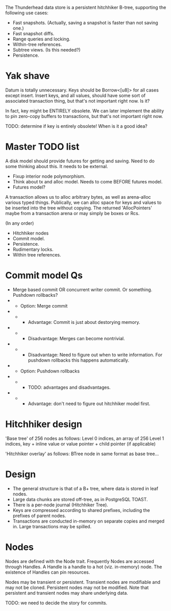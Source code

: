 The Thunderhead data store is a persistent hitchhiker B-tree, supporting the following use cases:
- Fast snapshots. (Actually, saving a snapshot is faster than not saving one.)
- Fast snapshot diffs.
- Range queries and locking.
- Within-tree references.
- Subtree views. (Is this needed?)
- Persistence.

Yak shave
=========

Datum is totally unnecessary.
Keys should be Borrow<[u8]> for all cases except insert. Insert keys, and all values, should have some
sort of associated transaction thing, but that's not important right now. Is it?

In fact, key might be ENTIRELY obsolete. We can later implement the ability to pin zero-copy
buffers to transactions, but that's not important right now.

TODO: determine if key is entirely obsolete! When is it a good idea?

Master TODO list
================

A disk model should provide futures for getting and saving. Need to do some thinking about this.
It needs to be external.

- Fixup interior node polymorphism.
- Think about tx and alloc model. Needs to come BEFORE futures model.
- Futures model?

A transaction allows us to alloc arbitrary bytes, as well as arena-alloc various typed things.
Publically, we can alloc space for keys and values to be inserted into the tree without copying.
The returned 'AllocPointers' maybe from a transaction arena or may simply be boxes or Rcs.

(In any order)
- Hitchhiker nodes
- Commit model.
- Persistence.
- Rudimentary locks.
- Within tree references.

Commit model Qs
===============
- Merge based commit OR concurrent writer commit. Or something. Pushdown rollbacks?
- - Option: Merge commit
- - - Advantage: Commit is just about destorying memory.
- - - Disadvantage: Merges can become nontrivial.
- - - Disadvantage: Need to figure out when to write information. For pushdown rollbacks this happens automatically.
- - Option: Pushdown rollbacks
- - - TODO: advantages and disadvantages.
- - - Advantage: don't need to figure out hitchhiker model first.

Hitchhiker design
=================

'Base tree' of 256 nodes as follows:
Level 0 indices, an array of 256
Level 1 indices, key + inline value or value pointer + child pointer (if applicable)

'Hitchhiker overlay' as follows:
BTree node in same format as base tree...

Design
======

- The general structure is that of a B+ tree, where data is stored in leaf nodes.
- Large data chunks are stored off-tree, as in PostgreSQL TOAST.
- There is a per-node journal (Hitchhiker Tree).
- Keys are compressed according to shared prefixes, including the prefixes of parent nodes.
- Transactions are conducted in-memory on separate copies and merged in. Large transactions may be spilled.


Nodes
=====

Nodes are defined with the Node trait.
Frequently Nodes are accessed through Handles. A Handle is a handle to a hot (viz. in-memory) node.
The existence of Handles can pin resources.

Nodes may be transient or persistent. Transient nodes are modifiable and may not be cloned.
Persistent nodes may not be modified.
Note that persistent and transient nodes may share underlying data.

TODO: we need to decide the story for commits.
